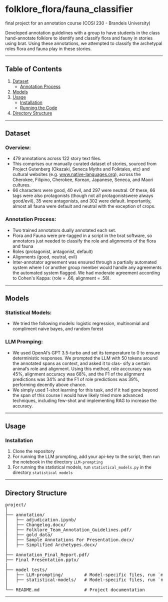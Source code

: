# folklore_flora/fauna_classifier
final project for an annotation course (COSI 230 - Brandeis University)

Developed annotation guidelines with a group to have students in the class hand-annotate folklore to identify and classify flora and fauny in stories using brat. Using these annotations, we attempted to classify the archetypal roles flora and fauna play in these stories.

---

## **Table of Contents**
1. [Dataset](#dataset)  
   - [Annotation Process](#annotation-process)  
2. [Models](#models)  
3. [Usage](#usage)  
   - [Installation](#installation)  
   - [Running the Code](#running-the-code)  
4. [Directory Structure](#directory-structure)  

---

## **Dataset**

### **Overview**:
- 479 annotations across 122 story text files.
- This comprises our manually curated dataset of stories, sourced from Project Gutenberg (Okazaki, Seneca Myths and Folktales, etc) and cultural websites (e.g. www.native-languages.org), across the Cherokee, Filipino, Cherokee, Korean, Japanese, Seneca, and Maori cultures.
- 66 characters were good, 40 evil, and 297 were neutral. Of these, 66 tags were also protagonists (though not all protagonistswere always good/evil), 35 were antagonists, and 302 were default. Importantly, almost all fauna were default and neutral with the exception of crops.

### **Annotation Process**:
- Two trained annotators dually annotated each set.
- Flora and Fauna were pre-tagged in a script in the brat software, so annotators just needed to classify the role and alignments of the flora and fauna
- Roles (protagonist, antagonist, default)
- Alignments (good, neutral, evil)
- Inter-annotator agreement was ensured through a partially automated system where I or another group member would handle any agreements the automated system flagged. We had moderate agreement according to Cohen's Kappa:  (role = .66, alignment = .58).

---

## **Models**

### **Statistical Models**:
- We tried the following models: logistic regression, multinomial and compliment naive bayes, and random forest

### **LLM Promping**:
- We used OpenAI’s GPT 3.5-turbo and set its temperature to 0 to ensure deterministic responses. We prompted the LLM with 50 tokens around the annotated spans as context, and asked it to clas- sify a certain animal’s role and alignment. Using this method, role acccuracy was 45%, alignment accuracy was 68%, and the F1 of the alignment predictions was 34% and the F1 of role predictions was 39%, performing decently above chance.
- We simply used 1-shot learning for this task, and if it had gone beyond the span of this course I would have likely tried more advanced techniques, including few-shot and implementing RAG to increase the accuracy. 

---

## **Usage**

### **Installation**
1. Clone the repository
2. For running the LLM prompting, add your api-key to the script, then run the notebook in the directory `LLM-prompting`
3. For running the statistical models, run `statistical_models.py` in the directory  `statistical models`

---

## **Directory Structure**

<pre>
project/
│
├── annotation/
│   ├── adjudication.ipynb/                                 # Script to flag disagreements and get statistics
│   ├── Changelog.docx/                                     # Log of annotation guideline updates
│   ├── Folklore_Team_Annotation_Guidelines.pdf/            # Guidelines
│   ├── gold_data/                                          # Includes brat annotation configuration and gold annotations
│   ├── Sample Annotations For Presentation.docx/           # Exampe annotations
│   ├── Simplified Archetypes.docx/                         # Explanation of each archetype
│
├── Annotation_Final_Report.pdf/                            # Conference style report on project
├── Final Presentation.pptx/                                # Final class presentation
|   
├── model tests/
│   ├── LLM-prompting/        # Model-specific files, run `model_v1.ipynb` or `stats.py` for use
│   ├── statistical-models/   # Model-specific files, run `naive-bayes.py` for use
│
└── README.md                 # Project documentation
</pre>








---
